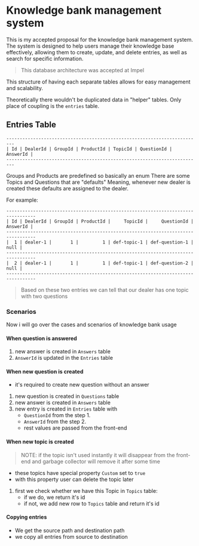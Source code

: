 # Knowledge bank management system

This is my accepted proposal for the knowledge bank management system.
The system is designed to help users manage their knowledge base effectively,
allowing them to create, update, and delete entries,
as well as search for specific information.

> This database architecture was accepted at Impel

This structure of having each separate tables allows for easy management and scalability.

Theoretically there wouldn't be duplicated data in "helper" tables.
Only place of coupling is the `entries` table.

## Entries Table

```text
-------------------------------------------------------------------------
| Id | DealerId | GroupId | ProductId | TopicId | QuestionId | AnswerId |
-------------------------------------------------------------------------
```

Groups and Products are predefined so basically an enum
There are some Topics and Questions that are "defaults"
Meaning, whenever new dealer is created these defaults are assigned to the dealer.

For example:

```text
---------------------------------------------------------------------------------
| Id | DealerId | GroupId | ProductId |     TopicId |     QuestionId | AnswerId |
---------------------------------------------------------------------------------
|  1 | dealer-1 |       1 |         1 | def-topic-1 | def-question-1 |     null |
---------------------------------------------------------------------------------
|  2 | dealer-1 |       1 |         1 | def-topic-1 | def-question-2 |     null |
---------------------------------------------------------------------------------
```

> Based on these two entries we can tell that our dealer has one topic with two questions

### Scenarios

Now i will go over the cases and scenarios of knowledge bank usage

#### When question is answered

1. new answer is created in `Answers` table
2. `AnswerId` is updated in the `Entries` table

#### When new question is created

- it's required to create new question without an answer

1. new question is created in `Questions` table
2. new answer is created in `Answers` table
3. new entry is created in `Entries` table with
    - `QuestionId` from the step 1.
    - `AnswerId` from the step 2.
    - rest values are passed from the front-end

#### When new topic is created

> NOTE: if the topic isn't used instantly it will disappear from the front-end
> and garbage collector will remove it after some time

- these topics have special property `Custom` set to `true`
- with this property user can delete the topic later

1. first we check whether we have this Topic in `Topics` table:
    - if we do, we return it's id
    - if not, we add new row to `Topics` table and return it's id

#### Copying entries

- We get the source path and destination path
- we copy all entries from source to destination
